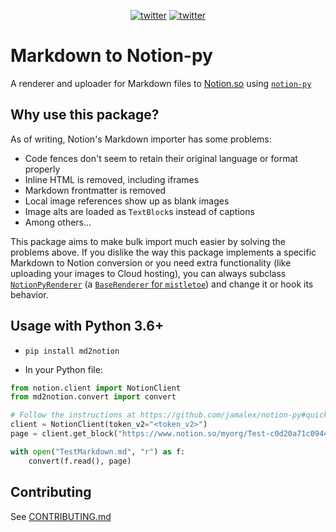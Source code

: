 <p align="center">
    <a href="https://twitter.com/cobertos" target="_blank"><img alt="twitter" src="https://img.shields.io/badge/twitter-%40cobertos-0084b4.svg"></a>
    <a href="https://cobertos.com" target="_blank"><img alt="twitter" src="https://img.shields.io/badge/website-cobertos.com-888888.svg"></a>
</p>

# Markdown to Notion-py

A renderer and uploader for Markdown files to [Notion.so](https://notion.so) using [`notion-py`](https://github.com/jamalex/notion-py)

## Why use this package?

As of writing, Notion's Markdown importer has some problems:

* Code fences don't seem to retain their original language or format properly
* Inline HTML is removed, including iframes
* Markdown frontmatter is removed
* Local image references show up as blank images
* Image alts are loaded as `TextBlock`s instead of captions
* Among others...

This package aims to make bulk import much easier by solving the problems above. If you dislike the way this package implements a specific Markdown to Notion conversion or you need extra functionality (like uploading your images to Cloud hosting), you can always subclass [`NotionPyRenderer`](./md2notion/NotionPyRenderer) (a [`BaseRenderer` for `mistletoe`](https://github.com/miyuchina/mistletoe)) and change it or hook its behavior.

## Usage with Python 3.6+

* `pip install md2notion`

* In your Python file:
```python
from notion.client import NotionClient
from md2notion.convert import convert

# Follow the instructions at https://github.com/jamalex/notion-py#quickstart to setup Notion.py
client = NotionClient(token_v2="<token_v2>")
page = client.get_block("https://www.notion.so/myorg/Test-c0d20a71c0944985ae96e661ccc99821")

with open("TestMarkdown.md", "r") as f:
    convert(f.read(), page)
```

## Contributing
See [CONTRIBUTING.md](./CONTRIBUTING.md)
